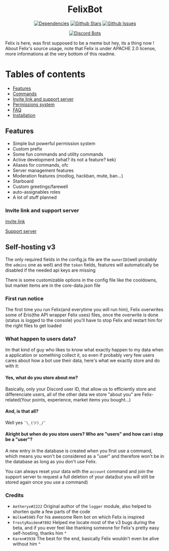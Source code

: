 <h1 align="center"> FelixBot </h1>
  <p align="center">
    <a href="https://david-dm.org/ParadoxalCorp/FelixBot" target="_blank"><img src="https://david-dm.org/ParadoxalCorp/FelixBot/status.svg" alt="Dependencies"></a>
    <a href="https://github.com/ParadoxalCorp/FelixBot/blob/master" target="_blank"><img src="https://img.shields.io/github/stars/ParadoxalCorp/FelixBot.svg?style=social&label=Star" alt="Github Stars"></a>
    <a href="https://github.com/ParadoxalCorp/FelixBot/issues" target="_blank"><img src="https://img.shields.io/github/issues/ParadoxalCorp/FelixBot.svg" alt="Github Issues"></a>
  </p>
  <p align="center">
  <a href="https://discordbots.org/bot/327144735359762432?utm_source=widget">
  <img src="https://discordbots.org/api/widget/327144735359762432.svg" alt="Discord Bots" />
</a>
</p>

Felix is here, was first supposed to be a meme but hey, its a thing now ! 
About Felix's source usage, note that Felix is under APACHE 2.0 license, more informations at the very bottom of this readme.
# Tables of contents
* [Features](https://github.com/ParadoxalCorp/FelixBot/blob/master/README.md#features)
* [Commands](https://github.com/ParadoxalCorp/FelixBot/wiki/Generic)
* [Invite link and support server](https://github.com/ParadoxalCorp/FelixBot/blob/master/README.md#invite-link-and-support-server)
* [Permissions system](https://github.com/ParadoxalCorp/FelixBot/blob/master/README.md#permissions-system)
* [FAQ](https://github.com/ParadoxalCorp/FelixBot/wiki/FAQ)
* [Installation](https://github.com/ParadoxalCorp/FelixBot/wiki/Linux)
## Features
* Simple but powerful permission system
* Custom prefix
* Some fun commands and utility commands
* Active development (what? its not a feature? kek)
* Aliases for commands, ofc
* Server management features
* Moderation features (modlog, hackban, mute, ban...)
* Starboard 
* Custom greetings/farewell
* auto-assignables roles
* A lot of stuff planned
### Invite link and support server
[invite link](https://discordapp.com/oauth2/authorize?&client_id=327144735359762432&scope=bot&permissions=2146950271)

[Support server](https://discord.gg/Ud49hQJ)

## Self-hosting v3

The only required fields in the config.js file are the `ownerID`(well probably the `admins` one as well) and the `token` fields, features will automatically be disabled if the needed api keys are missing

There is some customizable options in the config file like the cooldowns, but market items are in the core-data.json file

### First run notice
The first time you run Felix(and everytime you will run him), Felix overwrites some of Eris(the API wrapper Felix uses) files, once the overwrite is done (status is logged to the console) you'll have to stop Felix and restart him for the right files to get loaded

### What happen to users data?
Im that kind of guy who likes to know what exactly happen to my data when a application or something collect it, so even if probably very few users cares about how a bot use their data, here's what we exactly store and do with it:

#### Yes, what do you store about me?
Basically, only your Discord user ID, that allow us to efficiently store and differenciate users, all of the other data we store "about you" are Felix-related(Your points, experience, market items you bought...) 

#### And, is that all?
Well yes `¯\_(ツ)_/¯`

#### Alright but when do you store users? Who are "users" and how can i stop be a "user"?
A new entry in the database is created when you first use a command, which means you won't be considered as a "user" and therefore won't be in the database as long as you don't use Felix.

You can always reset your data with the `account` command and join the support server to request a full deletion of your data(but you will still be stored again once you use a command)

### Credits
* `Aetheryx#2222` Original author of the `logger` module, also helped to shorten quite a few parts of the code
* `Wolke#5985` For his awesome Rem bot on which Felix is inspired
* `FrostyRaiden#7802` Helped me locate most of the v3 bugs during the beta, and if you ever feel like thanking someone for Felix's pretty easy self-hosting, thanks him ^
* `Karen#3938` The best for the end, basically Felix wouldn't even be alive without him ^